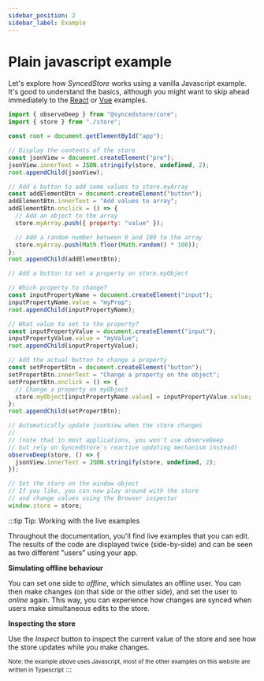 ```yaml
---
sidebar_position: 2
sidebar_label: Example
---
```


# Plain javascript example

Let's explore how _SyncedStore_ works using a vanilla Javascript example. It's good to understand the basics, although you might want to skip ahead immediately to the [React](../react) or [Vue](../vue) examples.

```javascript live plain
import { observeDeep } from "@syncedstore/core";
import { store } from "./store";

const root = document.getElementById("app");

// Display the contents of the store
const jsonView = document.createElement("pre");
jsonView.innerText = JSON.stringify(store, undefined, 2);
root.appendChild(jsonView);

// Add a button to add some values to store.myArray
const addElementBtn = document.createElement("button");
addElementBtn.innerText = "Add values to array";
addElementBtn.onclick = () => {
  // Add an object to the array
  store.myArray.push({ property: "value" });

  // Add a random number between 0 and 100 to the array
  store.myArray.push(Math.floor(Math.random() * 100));
};
root.appendChild(addElementBtn);

// Add a button to set a property on store.myObject

// Which property to change?
const inputPropertyName = document.createElement("input");
inputPropertyName.value = "myProp";
root.appendChild(inputPropertyName);

// What value to set to the property?
const inputPropertyValue = document.createElement("input");
inputPropertyValue.value = "myValue";
root.appendChild(inputPropertyValue);

// Add the actual button to change a property
const setPropertBtn = document.createElement("button");
setPropertBtn.innerText = "Change a property on the object";
setPropertBtn.onclick = () => {
  // Change a property on myObject
  store.myObject[inputPropertyName.value] = inputPropertyValue.value;
};
root.appendChild(setPropertBtn);

// Automatically update jsonView when the store changes
//
// (note that in most applications, you won't use observeDeep
// but rely on SyncedStore's reactive updating mechanism instead)
observeDeep(store, () => {
  jsonView.innerText = JSON.stringify(store, undefined, 2);
});

// Set the store on the window object
// If you like, you can now play around with the store
// and change values using the Browser inspector
window.store = store;
```

<p></p>

:::tip Tip: Working with the live examples

Throughout the documentation, you'll find live examples that you can edit.
The results of the code are displayed twice (side-by-side) and can be seen as two different "users" using your app.

**Simulating offline behaviour**

You can set one side to _offline_, which simulates an offline user. You can then make changes (on that side or the other side), and set the user to _online_ again. This way, you can experience how changes are synced when users make simultaneous edits to the store.

**Inspecting the store**

Use the _Inspect_ button to inspect the current value of the store and see how the store updates while you make changes.

<small>Note: the example above uses Javascript, most of the other examples on this website are written in Typescript</small>
:::
